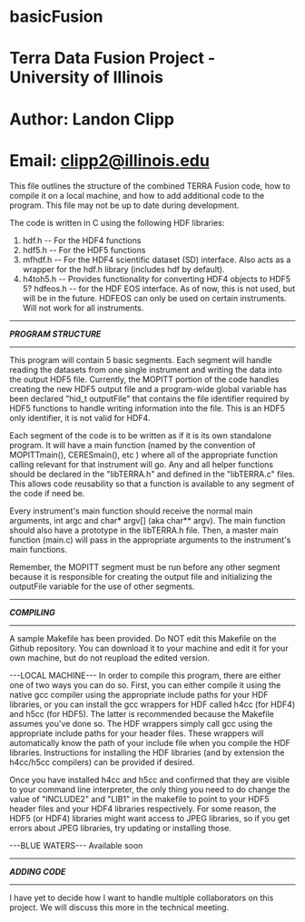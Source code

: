 # basicFusion
# Terra Data Fusion Project - University of Illinois
# Author: Landon Clipp
# Email: clipp2@illinois.edu

This file outlines the structure of the combined TERRA Fusion code, how to compile it on a local machine, and how to add
additional code to the program. This file may not be up to date during development.

The code is written in C using the following HDF libraries:
1. hdf.h -- For the HDF4 functions
2. hdf5.h -- For the HDF5 functions
3. mfhdf.h -- For the HDF4 scientific dataset (SD) interface. Also acts as a wrapper for the hdf.h library (includes hdf by
  default).
4. h4toh5.h -- Provides functionality for converting HDF4 objects to HDF5
5? hdfeos.h -- for the HDF EOS interface. As of now, this is not used, but will be in the future. HDFEOS can only be used on 
  certain instruments. Will not work for all instruments.

***********************
***PROGRAM STRUCTURE***
***********************
This program will contain 5 basic segments. Each segment will handle reading the datasets from one single instrument and
writing the data into the output HDF5 file. Currently, the MOPITT portion of the code handles creating the new HDF5 output
file and a program-wide global variable has been declared "hid_t outputFile" that contains the file identifier required by
HDF5 functions to handle writing information into the file. This is an HDF5 only identifier, it is not valid for HDF4.

Each segment of the code is to be written as if it is its own standalone program. It will have a main function (named by the
convention of MOPITTmain(), CERESmain(), etc ) where all of the appropriate function calling relevant for that instrument will
go. Any and all helper functions should be declared in the "libTERRA.h" and defined in the "libTERRA.c" files. This allows
code reusability so that a function is available to any segment of the code if need be.

Every instrument's main function should receive the normal main arguments, int argc and char* argv[] (aka char** argv). The
main function should also have a prototype in the libTERRA.h file. Then, a master main function (main.c) will pass in the 
appropriate arguments to the instrument's main functions.

Remember, the MOPITT segment must be run before any other segment because it is responsible for creating the output file
and initializing the outputFile variable for the use of other segments.

***************
***COMPILING***
***************

A sample Makefile has been provided. Do NOT edit this Makefile on the Github repository. You can download it to your machine
and edit it for your own machine, but do not reupload the edited version.

---LOCAL MACHINE---
In order to compile this program, there are either one of two ways you can do so. First, you can either compile it using
the native gcc compiler using the appropriate include paths for your HDF libraries, or you can install the gcc wrappers
for HDF called h4cc (for HDF4) and h5cc (for HDF5). The latter is recommended because the Makefile assumes you've done 
so. The HDF wrappers simply call gcc using the appropriate include paths for your header files. These wrappers will
automatically know the path of your include file when you compile the HDF libraries. Instructions for installing the HDF
libraries (and by extension the h4cc/h5cc compilers) can be provided if desired.

Once you have installed h4cc and h5cc and confirmed that they are visible to your command line interpreter, the only thing
you need to do change the value of "INCLUDE2" and "LIB1" in the makefile to point to your HDF5 header files and your HDF4 
libraries respectively. For some reason, the HDF5 (or HDF4) libraries might want access to JPEG libraries, so if you get 
errors about JPEG libraries, try updating or installing those.

---BLUE WATERS---
Available soon

*****************
***ADDING CODE***
*****************

I have yet to decide how I want to handle multiple collaborators on this project. We will discuss this more in the technical
meeting.
